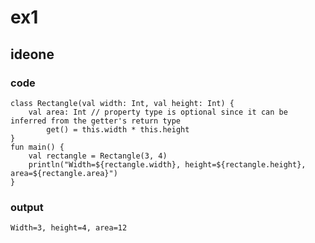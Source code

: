 # ex1
## ideone
### code
    class Rectangle(val width: Int, val height: Int) {
        val area: Int // property type is optional since it can be inferred from the getter's return type
            get() = this.width * this.height
    }
    fun main() {
        val rectangle = Rectangle(3, 4)
        println("Width=${rectangle.width}, height=${rectangle.height}, area=${rectangle.area}")
    }
### output
    Width=3, height=4, area=12
    
